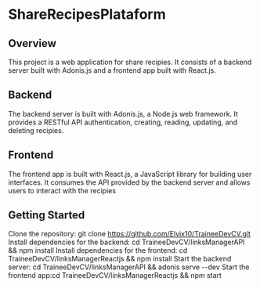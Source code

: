 # ShareRecipesPlataform

## Overview
This project is a web application for share recipies. It consists of a backend server built with Adonis.js and a frontend app built with React.js.

## Backend
The backend server is built with Adonis.js, a Node.js web framework. It provides a RESTful API authentication, creating, reading, updating, and deleting recipies.

## Frontend
The frontend app is built with React.js, a JavaScript library for building user interfaces. It consumes the API provided by the backend server and allows users to interact with the recipies

## Getting Started
Clone the repository: git clone https://github.com/Elvix10/TraineeDevCV.git Install dependencies for the backend: cd TraineeDevCV/linksManagerAPI && npm install Install dependencies for the frontend: cd TraineeDevCV/linksManagerReactjs && npm install Start the backend server: cd TraineeDevCV/linksManagerAPI && adonis serve --dev Start the frontend app:cd TraineeDevCV/linksManagerReactjs && npm start
